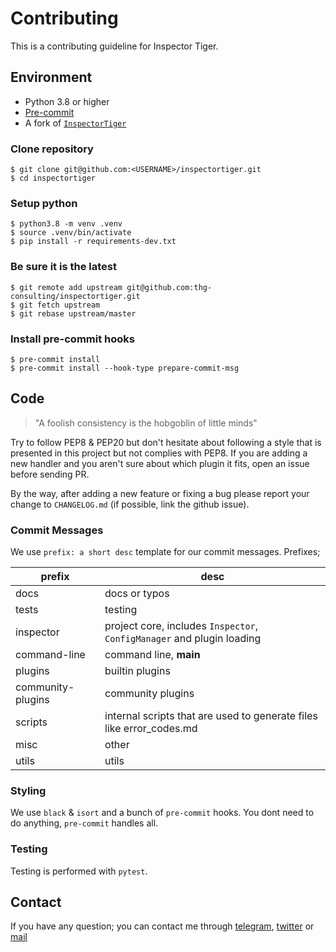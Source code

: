 # Contributing
This is a contributing guideline for Inspector Tiger.

## Environment
- Python 3.8 or higher
- [Pre-commit](https://pre-commit.com/)
- A fork of [`InspectorTiger`](https://github.com/thg-consulting/inspectortiger)

### Clone repository
```
$ git clone git@github.com:<USERNAME>/inspectortiger.git
$ cd inspectortiger
```

### Setup python
```
$ python3.8 -m venv .venv
$ source .venv/bin/activate
$ pip install -r requirements-dev.txt
```

### Be sure it is the latest
```
$ git remote add upstream git@github.com:thg-consulting/inspectortiger.git
$ git fetch upstream
$ git rebase upstream/master
```

### Install pre-commit hooks
```
$ pre-commit install
$ pre-commit install --hook-type prepare-commit-msg
```

## Code
> "A foolish consistency is the hobgoblin of little minds"

Try to follow PEP8 & PEP20 but don't hesitate about following a style that is presented in this project but not complies with PEP8. If you are adding a new handler and you aren't sure about which plugin it fits, open an issue before sending PR.

By the way, after adding a new feature or fixing a bug please report your change to `CHANGELOG.md` (if possible, link the github issue).

### Commit Messages

We use `prefix: a short desc` template for our commit messages. Prefixes;

| prefix            | desc                                                                   |
|-------------------|------------------------------------------------------------------------|
| docs              | docs or typos                                                          |
| tests             | testing                                                                |
| inspector         | project core, includes `Inspector`, `ConfigManager` and plugin loading |
| command-line      | command line, __main__                                                 |
| plugins           | builtin plugins                                                        |
| community-plugins | community plugins                                                      |
| scripts           | internal scripts that are used to generate files like error_codes.md   |
| misc              | other                                                                  |
| utils             | utils                                                                  |

### Styling
We use `black` & `isort` and a bunch of `pre-commit` hooks. You dont need to do anything, `pre-commit` handles all.

### Testing
Testing is performed with `pytest`.

## Contact
If you have any question; you can contact me through [telegram](https://twitter.com/t.me/isidentical), [twitter](https://twitter.com/isidentical) or [mail](mailto:isidentical@gmail.com)
